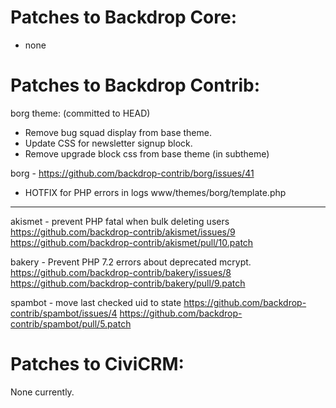 Patches to Backdrop Core:
=========================

- none


Patches to Backdrop Contrib:
============================

borg theme: (committed to HEAD)
  - Remove bug squad display from base theme.
  - Update CSS for newsletter signup block.
  - Remove upgrade block css from base theme (in subtheme)

borg -  https://github.com/backdrop-contrib/borg/issues/41
  - HOTFIX for PHP errors in logs www/themes/borg/template.php

---

akismet - prevent PHP fatal when bulk deleting users
  https://github.com/backdrop-contrib/akismet/issues/9
  https://github.com/backdrop-contrib/akismet/pull/10.patch

bakery - Prevent PHP 7.2 errors about deprecated mcrypt.
  https://github.com/backdrop-contrib/bakery/issues/8
  https://github.com/backdrop-contrib/bakery/pull/9.patch

spambot - move last checked uid to state
  https://github.com/backdrop-contrib/spambot/issues/4
  https://github.com/backdrop-contrib/spambot/pull/5.patch

Patches to CiviCRM:
============================

None currently.
